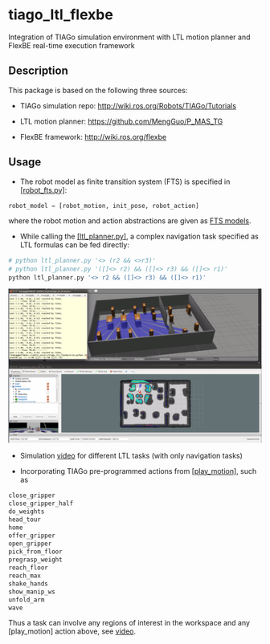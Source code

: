 # tiago_ltl_flexbe

Integration of TIAGo simulation environment with LTL motion planner and FlexBE real-time execution framework

## Description

This package is based on the following three sources:

* TIAGo simulation repo: http://wiki.ros.org/Robots/TIAGo/Tutorials

* LTL motion planner: https://github.com/MengGuo/P_MAS_TG

* FlexBE framework: http://wiki.ros.org/flexbe

## Usage 

- The robot model as finite transition system (FTS) is specified in [\[robot_fts.py\]](https://github.com/MengGuo/tiago_ltl_flexbe/blob/master/src/robot_fts.py):

```python
robot_model = [robot_motion, init_pose, robot_action]

```

   where the robot motion and action abstractions are given as [FTS models](https://github.com/MengGuo/tiago_ltl_flexbe/blob/master/src/ltl_tools/ts.py). 


- While calling the [\[ltl_planner.py\]](https://github.com/MengGuo/tiago_ltl_flexbe/blob/master/src/ltl_planner.py), a complex navigation task specified as LTL formulas can be fed directly:

```python
# python ltl_planner.py '<> (r2 && <>r3)'
# python ltl_planner.py '([]<> r2) && ([]<> r3) && ([]<> r1)'
python ltl_planner.py '<> r2 && ([]<> r3) && ([]<> r1)'
```

  <p align="center">  
  <img src="https://github.com/MengGuo/tiago_ltl_flexbe/blob/master/src/figures/tiago_ltl_flexbe.png" width="800"/>
  </p>

- Simulation [video](https://vimeo.com/215800825) for different LTL tasks (with only navigation tasks)

- Incorporating TIAGo pre-programmed actions from [\[play_motion\]](http://wiki.ros.org/Robots/TIAGo/Tutorials/motions/play_motion), such as
```
close_gripper
close_gripper_half
do_weights
head_tour
home
offer_gripper
open_gripper
pick_from_floor
pregrasp_weight
reach_floor
reach_max
shake_hands
show_manip_ws
unfold_arm
wave
```

Thus a task can involve any regions of interest in the workspace and any [play_motion] action above, see [video](https://vimeo.com/218766393).

